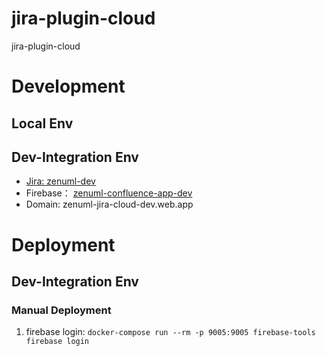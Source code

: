 # jira-plugin-cloud
jira-plugin-cloud


# Development
## Local Env
## Dev-Integration Env
* [Jira: zenuml-dev](https://zenuml-dev.atlassian.net/secure/RapidBoard.jspa?projectKey=ZD&rapidView=1)
* Firebase： [zenuml-confluence-app-dev](https://console.firebase.google.com/u/4/project/zenuml-confluence-app-dev/overview)
* Domain: zenuml-jira-cloud-dev.web.app


# Deployment
## Dev-Integration Env
### Manual Deployment
1. firebase login: `docker-compose run --rm -p 9005:9005 firebase-tools firebase login`
